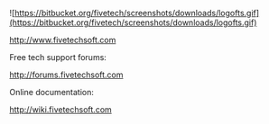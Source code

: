 ![https://bitbucket.org/fivetech/screenshots/downloads/logofts.gif](https://bitbucket.org/fivetech/screenshots/downloads/logofts.gif)

http://www.fivetechsoft.com


Free tech support forums:

http://forums.fivetechsoft.com


Online documentation:

http://wiki.fivetechsoft.com